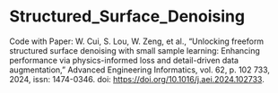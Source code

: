 # Structured_Surface_Denoising
Code with Paper: W. Cui, S. Lou, W. Zeng, et al., “Unlocking freeform structured surface denoising with small sample learning: Enhancing performance via physics-informed loss and detail-driven data augmentation,” Advanced Engineering Informatics, vol. 62, p. 102 733, 2024, issn: 1474-0346. doi: https://doi.org/10.1016/j.aei.2024.102733.
